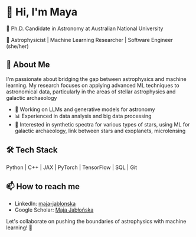 # 👋 Hi, I'm Maya

🔭 Ph.D. Candidate in Astronomy at Australian National University

🚀 Astrophysicist | Machine Learning Researcher | Software Engineer (she/her)

## 🌟 About Me

I'm passionate about bridging the gap between astrophysics and machine learning. My research focuses on applying advanced ML techniques to astronomical data, particularly in the areas of stellar astrophysics and galactic archaeology

- 🔬 Working on LLMs and generative models for astronomy
- 📊 Experienced in data analysis and big data processing
- 🌌 Interested in synthetic spectra for various types of stars, using ML for galactic archaeology, link between stars and exoplanets, microlensing

## 🛠 Tech Stack

Python | C++ | JAX | PyTorch | TensorFlow | SQL | Git

## 📫 How to reach me

- LinkedIn: [maja-jablonska](https://www.linkedin.com/in/maja-jablonska/)
- Google Scholar: [Maja Jabłońska](https://scholar.google.com/citations?user=2Uya0rgAAAAJ)

Let's collaborate on pushing the boundaries of astrophysics with machine learning! 🌠

